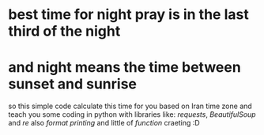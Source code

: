 # best time for night pray is in the last third of the night
# and night means the time between sunset and sunrise


so this simple code calculate this time for you based on Iran time zone 
and teach you some coding in python with libraries like: *requests*, *BeautifulSoup* and *re*
also *format printing* and little of *function* craeting :D